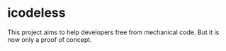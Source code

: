 # icodeless

This project aims to help developers free from mechanical code.
But it is now only a proof of concept.